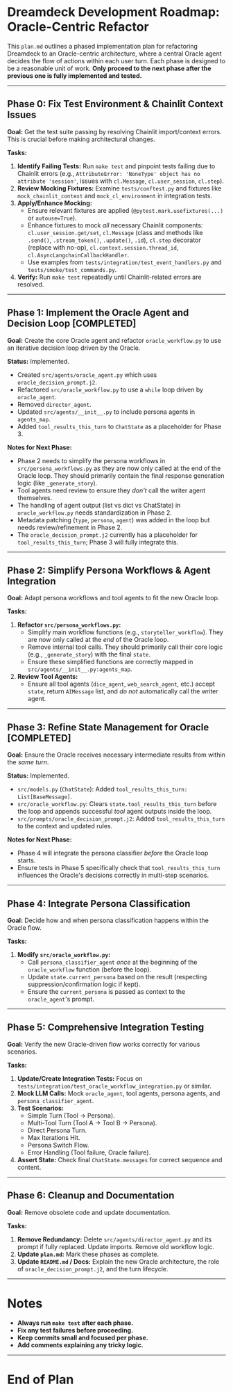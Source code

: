 # Dreamdeck Development Roadmap: Oracle-Centric Refactor

This `plan.md` outlines a phased implementation plan for refactoring Dreamdeck to an Oracle-centric architecture, where a central Oracle agent decides the flow of actions within each user turn.
Each phase is designed to be a reasonable unit of work.
**Only proceed to the next phase after the previous one is fully implemented and tested.**

---

## Phase 0: Fix Test Environment & Chainlit Context Issues

**Goal:** Get the test suite passing by resolving Chainlit import/context errors. This is crucial before making architectural changes.

**Tasks:**
1.  **Identify Failing Tests:** Run `make test` and pinpoint tests failing due to Chainlit errors (e.g., `AttributeError: 'NoneType' object has no attribute 'session'`, issues with `cl.Message`, `cl.user_session`, `cl.step`).
2.  **Review Mocking Fixtures:** Examine `tests/conftest.py` and fixtures like `mock_chainlit_context` and `mock_cl_environment` in integration tests.
3.  **Apply/Enhance Mocking:**
    *   Ensure relevant fixtures are applied (`@pytest.mark.usefixtures(...)` or `autouse=True`).
    *   Enhance fixtures to mock *all* necessary Chainlit components: `cl.user_session.get/set`, `cl.Message` (class and methods like `.send()`, `.stream_token()`, `.update()`, `.id`), `cl.step` decorator (replace with no-op), `cl.context.session.thread_id`, `cl.AsyncLangchainCallbackHandler`.
    *   Use examples from `tests/integration/test_event_handlers.py` and `tests/smoke/test_commands.py`.
4.  **Verify:** Run `make test` repeatedly until Chainlit-related errors are resolved.

---

## Phase 1: Implement the Oracle Agent and Decision Loop [COMPLETED]

**Goal:** Create the core Oracle agent and refactor `oracle_workflow.py` to use an iterative decision loop driven by the Oracle.

**Status:** Implemented.
*   Created `src/agents/oracle_agent.py` which uses `oracle_decision_prompt.j2`.
*   Refactored `src/oracle_workflow.py` to use a `while` loop driven by `oracle_agent`.
*   Removed `director_agent`.
*   Updated `src/agents/__init__.py` to include persona agents in `agents_map`.
*   Added `tool_results_this_turn` to `ChatState` as a placeholder for Phase 3.

**Notes for Next Phase:**
*   Phase 2 needs to simplify the persona workflows in `src/persona_workflows.py` as they are now only called at the end of the Oracle loop. They should primarily contain the final response generation logic (like `_generate_story`).
*   Tool agents need review to ensure they *don't* call the writer agent themselves.
*   The handling of agent output (list vs dict vs ChatState) in `oracle_workflow.py` needs standardization in Phase 2.
*   Metadata patching (`type`, `persona`, `agent`) was added in the loop but needs review/refinement in Phase 2.
*   The `oracle_decision_prompt.j2` currently has a placeholder for `tool_results_this_turn`; Phase 3 will fully integrate this.

---

## Phase 2: Simplify Persona Workflows & Agent Integration

**Goal:** Adapt persona workflows and tool agents to fit the new Oracle loop.

**Tasks:**
1.  **Refactor `src/persona_workflows.py`:**
    *   Simplify main workflow functions (e.g., `storyteller_workflow`). They are now only called at the *end* of the Oracle loop.
    *   Remove internal tool calls. They should primarily call their core logic (e.g., `_generate_story`) with the final `state`.
    *   Ensure these simplified functions are correctly mapped in `src/agents/__init__.py:agents_map`.
2.  **Review Tool Agents:**
    *   Ensure all tool agents (`dice_agent`, `web_search_agent`, etc.) accept `state`, return `AIMessage` list, and *do not* automatically call the writer agent.

---

## Phase 3: Refine State Management for Oracle [COMPLETED]

**Goal:** Ensure the Oracle receives necessary intermediate results from within the *same turn*.

**Status:** Implemented.
*   `src/models.py` (`ChatState`): Added `tool_results_this_turn: List[BaseMessage]`.
*   `src/oracle_workflow.py`: Clears `state.tool_results_this_turn` before the loop and appends successful *tool* agent outputs inside the loop.
*   `src/prompts/oracle_decision_prompt.j2`: Added `tool_results_this_turn` to the context and updated rules.

**Notes for Next Phase:**
*   Phase 4 will integrate the persona classifier *before* the Oracle loop starts.
*   Ensure tests in Phase 5 specifically check that `tool_results_this_turn` influences the Oracle's decisions correctly in multi-step scenarios.

---

## Phase 4: Integrate Persona Classification

**Goal:** Decide how and when persona classification happens within the Oracle flow.

**Tasks:**
1.  **Modify `src/oracle_workflow.py`:**
    *   Call `persona_classifier_agent` *once* at the beginning of the `oracle_workflow` function (before the loop).
    *   Update `state.current_persona` based on the result (respecting suppression/confirmation logic if kept).
    *   Ensure the `current_persona` is passed as context to the `oracle_agent`'s prompt.

---

## Phase 5: Comprehensive Integration Testing

**Goal:** Verify the new Oracle-driven flow works correctly for various scenarios.

**Tasks:**
1.  **Update/Create Integration Tests:** Focus on `tests/integration/test_oracle_workflow_integration.py` or similar.
2.  **Mock LLM Calls:** Mock `oracle_agent`, tool agents, persona agents, and `persona_classifier_agent`.
3.  **Test Scenarios:**
    *   Simple Turn (Tool -> Persona).
    *   Multi-Tool Turn (Tool A -> Tool B -> Persona).
    *   Direct Persona Turn.
    *   Max Iterations Hit.
    *   Persona Switch Flow.
    *   Error Handling (Tool failure, Oracle failure).
4.  **Assert State:** Check final `ChatState.messages` for correct sequence and content.

---

## Phase 6: Cleanup and Documentation

**Goal:** Remove obsolete code and update documentation.

**Tasks:**
1.  **Remove Redundancy:** Delete `src/agents/director_agent.py` and its prompt if fully replaced. Update imports. Remove old workflow logic.
2.  **Update `plan.md`:** Mark these phases as complete.
3.  **Update `README.md` / Docs:** Explain the new Oracle architecture, the role of `oracle_decision_prompt.j2`, and the turn lifecycle.

---

# Notes

- **Always run `make test` after each phase.**
- **Fix any test failures before proceeding.**
- **Keep commits small and focused per phase.**
- **Add comments explaining any tricky logic.**

---

# End of Plan

